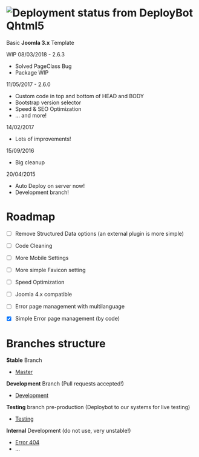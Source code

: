 ![Deployment status from DeployBot](https://quantility.deploybot.com/badge/77558060029390/84717.svg)
Qhtml5
======

Basic **Joomla 3.x** Template

WIP 08/03/2018 - 2.6.3
- Solved PageClass Bug
- Package WIP

11/05/2017 - 2.6.0
- Custom code in top and bottom of HEAD and BODY
- Bootstrap version selector
- Speed & SEO Optimization
- ... and more!

14/02/2017
- Lots of improvements!

15/09/2016
- Big cleanup

20/04/2015
- Auto Deploy on server now!
- Development branch!


Roadmap
======
- [ ] Remove Structured Data options (an external plugin is more simple)
- [ ] Code Cleaning
- [ ] More Mobile Settings
- [ ] More simple Favicon setting
- [ ] Speed Optimization
- [ ] Joomla 4.x compatible
- [ ] Error page management with multilanguage
- [x] Simple Error page management (by code)


Branches structure
======
**Stable** Branch
- [Master](https://github.com/Quantility/qhtml5/tree/master)

**Development** Branch (Pull requests accepted!)
- [Development](https://github.com/Quantility/qhtml5)

**Testing** branch pre-production (Deploybot to our systems for live testing)
- [Testing](https://github.com/Quantility/qhtml5/tree/testing)

**Internal** Development (do not use, very unstable!)
- [Error 404](https://github.com/Quantility/qhtml5/tree/error-404)
- ...
